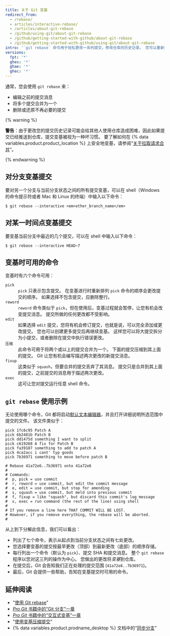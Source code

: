 ```yaml
---
title: 关于 Git 变基
redirect_from:
  - /rebase/
  - articles/interactive-rebase/
  - /articles/about-git-rebase
  - /github/using-git/about-git-rebase
  - /github/getting-started-with-github/about-git-rebase
  - /github/getting-started-with-github/using-git/about-git-rebase
intro: '`git rebase` 命令用于轻松更改一系列提交，修改仓库的历史记录。 您可以重新排序、编辑提交或将提交压缩到一起。'
versions:
  fpt: '*'
  ghes: '*'
  ghae: '*'
  ghec: '*'
---
```


通常，您会使用 `git rebase` 来：

* 编辑之前的提交消息
* 将多个提交合并为一个
* 删除或还原不再必要的提交

{% warning %}

**警告**：由于更改您的提交历史记录可能会给其他人使用仓库造成困难，因此如果提交已经推送到仓库，提交变基被视为一种坏习惯。 要了解如何在 {% data variables.product.product_location %} 上安全地变基，请参阅“[关于拉取请求合并](/pull-requests/collaborating-with-pull-requests/incorporating-changes-from-a-pull-request/about-pull-request-merges)”。

{% endwarning %}

## 对分支变基提交

要对另一个分支与当前分支状态之间的所有提交变基，可以在 shell（Windows 的命令提示符或者 Mac 和 Linux 的终端）中输入以下命令：

```shell
$ git rebase --interactive <em>other_branch_name</em>
```

## 对某一时间点变基提交

要变基当前分支中最近的几个提交，可以在 shell 中输入以下命令：

```shell
$ git rebase --interactive HEAD~7
```

## 变基时可用的命令

变基时有六个命令可用：

<dl>
<dt><code>pick</code></dt>
<dd><code>pick</code> 只表示包含提交。 在变基进行时重新排列 <code>pick</code> 命令的顺序会更改提交的顺序。 如果选择不包含提交，应删除整行。 </dd>

<dt><code>reword</code></dt>
<dd><code>reword</code> 命令类似于 <code>pick</code>，但在使用后，变基过程就会暂停，让您有机会改变提交消息。 提交所做的任何更改都不受影响。 </dd>

<dt><code>edit</code></dt>
<dd>如果选择 <code>edit</code> 提交，您将有机会修订提交，也就是说，可以完全添加或更改提交。 您也可以创建更多提交后再继续变基。 这样您可以将大提交拆分为小提交，或者删除在提交中执行错误更改。 </dd>

<dt><code>压缩</code></dt>
<dd>此命令可用于将两个或以上的提交合并为一个。 下面的提交压缩到其上面的提交。 Git 让您有机会编写描述两次更改的新提交消息。</dd>

<dt><code>fixup</code></dt>
<dd>这类似于 <code>squash</code>，但要合并的提交丢弃了其消息。 提交只是合并到其上面的提交，之前提交的消息用于描述两次更改。</dd>

<dt><code>exec</code></dt>
<dd>这可让您对提交运行任意 shell 命令。</dd>
</dl>

## `git rebase` 使用示例

无论使用哪个命令，Git 都将启动[默认文本编辑器](/github/getting-started-with-github/associating-text-editors-with-git)，并且打开详细说明所选范围中提交的文件。 该文件类似于：

```
pick 1fc6c95 Patch A
pick 6b2481b Patch B
pick dd1475d something I want to split
pick c619268 A fix for Patch B
pick fa39187 something to add to patch A
pick 4ca2acc i cant' typ goods
pick 7b36971 something to move before patch B

# Rebase 41a72e6..7b36971 onto 41a72e6
#
# Commands:
#  p, pick = use commit
#  r, reword = use commit, but edit the commit message
#  e, edit = use commit, but stop for amending
#  s, squash = use commit, but meld into previous commit
#  f, fixup = like "squash", but discard this commit's log message
#  x, exec = run command (the rest of the line) using shell
#
# If you remove a line here THAT COMMIT WILL BE LOST.
# However, if you remove everything, the rebase will be aborted.
#
```

从上到下分解此信息，我们可以看出：

- 列出了七个命令，表示从起点到当前分支状态之间有七处更改。
- 您选择要变基的提交按最早更改（顶部）到最新更改（底部）的顺序存储。
- 每行列出一个命令（默认为 `pick`）、提交 SHA 和提交消息。 整个 `git rebase` 程序以您对这三列的操作为中心。 您做出的更改将*变基*到仓库。
- 在提交后，Git 会告知我们正在处理的提交范围 (`41a72e6..7b36971`)。
- 最后，Git 会提供一些帮助，告知在变基提交时可用的命令。

## 延伸阅读

- "[使用 Git rebase](/articles/using-git-rebase)"
- [_Pro Git_ 书籍中的“Git 分支”一章](https://git-scm.com/book/en/Git-Branching-Rebasing)
- [_Pro Git_ 书籍中的“交互式变基”一章](https://git-scm.com/book/en/Git-Tools-Rewriting-History#_changing_multiple)
- "[使用变基压缩提交](http://gitready.com/advanced/2009/02/10/squashing-commits-with-rebase.html)"
- {% data variables.product.prodname_desktop %} 文档中的“[同步分支](/desktop/contributing-to-projects/syncing-your-branch)”
